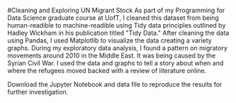 #Cleaning and Exploring UN Migrant Stock
As part of my Programming for Data Science graduate course at UofT, I cleaned this dataset from being human-readible to machine-readible using Tidy data principles outlined by Hadley Wickham in his publication titled "Tidy Data." After cleaning the data using Pandas, I used Matplotlib to visualize the data creating a variety graphs. During my exploratory data analysis, I found a pattern on migratory movements around 2010 in the Middle East. It was being caused by the Syrian Civil War. I used the data and graphs to tell a story about when and where the refugees moved backed with a review of literature online. 

Download the Jupyter Notebook and data file to reproduce the results for further investigation. 
